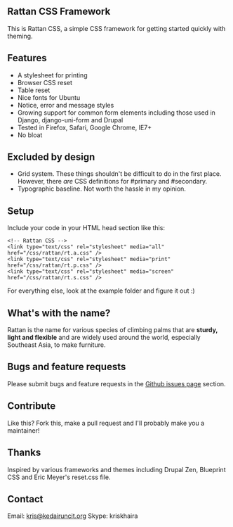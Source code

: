 ## Rattan CSS Framework

This is Rattan CSS, a simple CSS framework for getting started quickly with theming.

## Features

* A stylesheet for printing
* Browser CSS reset
* Table reset
* Nice fonts for Ubuntu
* Notice, error and message styles
* Growing support for common form elements including those used in Django, django-uni-form and Drupal
* Tested in Firefox, Safari, Google Chrome, IE7+
* No bloat

## Excluded by design

* Grid system. These things shouldn't be difficult to do in the first place. However, there *are* CSS definitions for #primary and #secondary.
* Typographic baseline. Not worth the hassle in my opinion.

## Setup

Include your code in your HTML head section like this:

    <!-- Rattan CSS -->
    <link type="text/css" rel="stylesheet" media="all" href="/css/rattan/rt.a.css" />
    <link type="text/css" rel="stylesheet" media="print" href="/css/rattan/rt.p.css" />
    <link type="text/css" rel="stylesheet" media="screen" href="/css/rattan/rt.s.css" />

For everything else, look at the example folder and figure it out :)

## What's with the name?

Rattan is the name for various species of climbing palms that are **sturdy, light and flexible** and are widely used around the world, especially Southeast Asia, to make furniture.

## Bugs and feature requests

Please submit bugs and feature requests in the [Github issues page](http://github.com/kriskhaira/rattan/issues) section.

## Contribute

Like this? Fork this, make a pull request and I'll probably make you a maintainer!

## Thanks

Inspired by various frameworks and themes including Drupal Zen, Blueprint CSS and Eric Meyer's reset.css file.

## Contact

Email: kris@kedairuncit.org
Skype: kriskhaira